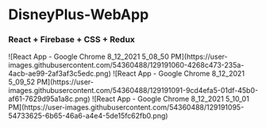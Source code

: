 # DisneyPlus-WebApp
<h3>React + Firebase + CSS + Redux</h3>
![React App - Google Chrome 8_12_2021 5_08_50 PM](https://user-images.githubusercontent.com/54360488/129191060-4268c473-235a-4acb-ae99-2af3af3c5edc.png)
![React App - Google Chrome 8_12_2021 5_09_52 PM](https://user-images.githubusercontent.com/54360488/129191091-9cd4efa5-01df-45b0-af61-7629d95a1a8c.png)
![React App - Google Chrome 8_12_2021 5_10_01 PM](https://user-images.githubusercontent.com/54360488/129191095-54733625-6b65-46a6-a4e4-5de15fc62fb0.png)
